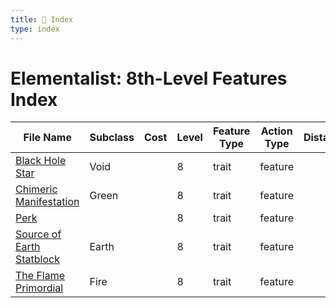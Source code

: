 ```yaml
---
title: 📑 Index
type: index
---
```


# Elementalist: 8th-Level Features Index

| File Name                                                       | Subclass | Cost | Level | Feature Type | Action Type | Distance | Target |
| --------------------------------------------------------------- | -------- | ---- | ----- | ------------ | ----------- | -------- | ------ |
| [Black Hole Star](../Black%20Hole%20Star)                       | Void     |      | 8     | trait        | feature     |          |        |
| [Chimeric Manifestation](../Chimeric%20Manifestation)           | Green    |      | 8     | trait        | feature     |          |        |
| [Perk](../Perk)                                                 |          |      | 8     | trait        | feature     |          |        |
| [Source of Earth Statblock](../Source%20of%20Earth%20Statblock) | Earth    |      | 8     | trait        | feature     |          |        |
| [The Flame Primordial](../The%20Flame%20Primordial)             | Fire     |      | 8     | trait        | feature     |          |        |
